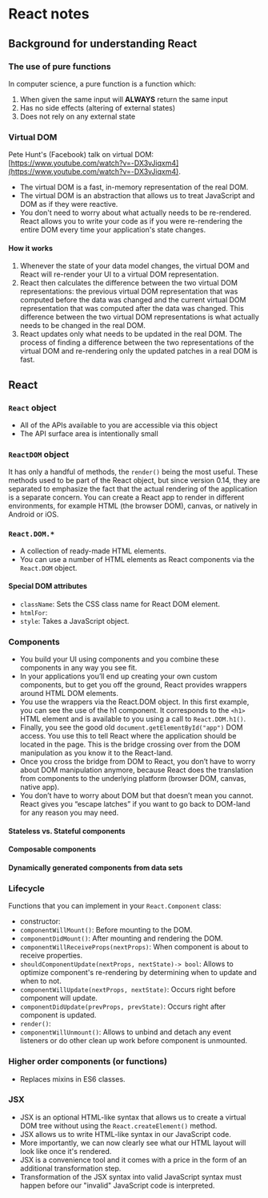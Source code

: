 # React notes

## Background for understanding React

### The use of pure functions

In computer science, a pure function is a function which:

1. When given the same input will **ALWAYS** return the same input
2. Has no side effects (altering of external states)
3. Does not rely on any external state

### Virtual DOM

Pete Hunt's (Facebook) talk on virtual DOM: [https://www.youtube.com/watch?v=-DX3vJiqxm4](https://www.youtube.com/watch?v=-DX3vJiqxm4).

- The virtual DOM is a fast, in-memory representation of the real DOM.
- The virtual DOM is an abstraction that allows us to treat JavaScript and DOM as if they were reactive. 
- You don't need to worry about what actually needs to be re-rendered. React allows you to write your code as if you were re-rendering the entire DOM every time your application's state changes.

#### How it works

1. Whenever the state of your data model changes, the virtual DOM and React will re-render your UI to a virtual DOM representation.
2. React then calculates the difference between the two virtual DOM representations: the previous virtual DOM representation that was computed before the data was changed and the current virtual DOM representation that was computed after the data was changed. This difference between the two virtual DOM representations is what actually needs to be changed in the real DOM.
3. React updates only what needs to be updated in the real DOM.
The process of finding a difference between the two representations of the virtual DOM and re-rendering only the updated patches in a real DOM is fast. 

## React

### `React` object
- All of the APIs available to you are accessible via this object
- The API surface area is intentionally small

### `ReactDOM` object
It has only a handful of methods, the `render()` being the most useful. These methods used to be part of the React object, but since version 0.14, they are separated to emphasize the fact that the actual rendering of the application is a separate concern. You can create a React app to render in different environments, for example HTML (the browser DOM), canvas, or natively in Android or iOS.


### `React.DOM.*`
- A collection of ready-made HTML elements.
- You can use a number of HTML elements as React components via the `React.DOM` object. 

#### Special DOM attributes

- `className`: Sets the CSS class name for React DOM element.
- `htmlFor`: 
- `style`: Takes a JavaScript object.


### Components

- You build your UI using components and you combine these components in any way you see fit. 
- In your applications you’ll end up creating your own custom components, but to get you off the ground, React provides wrappers around HTML DOM elements.
- You use the wrappers via the React.DOM object. In this first example, you can see the use of the h1 component. It corresponds to the `<h1>` HTML element and is available to you using a call to `React.DOM.h1()`.
- Finally, you see the good old `document.getElementById("app")` DOM access. You use this to tell React where the application should be located in the page. This is the bridge crossing over from the DOM manipulation as you know it to the React-land.
- Once you cross the bridge from DOM to React, you don’t have to worry about DOM manipulation anymore, because React does the translation from components to the underlying platform (browser DOM, canvas, native app). 
- You don’t have to worry about DOM but that doesn’t mean you cannot. React gives you “escape latches” if you want to go back to DOM-land for any reason you may need.

#### Stateless vs. Stateful components



#### Composable components


#### Dynamically generated components from data sets




### Lifecycle 

Functions that you can implement in your `React.Component` class:

- constructor:
- `componentWillMount()`: Before mounting to the DOM.
- `componentDidMount()`: After mounting and rendering the DOM.
- `componentWillReceiveProps(nextProps)`: When component is about to receive properties.
- `shouldComponentUpdate(nextProps, nextState)-> bool`: Allows to optimize component's re-rendering by determining when to update and when to not.
- `componentWillUpdate(nextProps, nextState)`: Occurs right before component will update.
- `componentDidUpdate(prevProps, prevState)`: Occurs right after component is updated.
- `render()`:
- `componentWillUnmount()`: Allows to unbind and detach any event listeners or do other clean up work before component is unmounted.


### Higher order components (or functions)

- Replaces mixins in ES6 classes.


### JSX

- JSX is an optional HTML-like syntax that allows us to create a virtual DOM tree without using the `React.createElement()` method.
- JSX allows us to write HTML-like syntax in our JavaScript code. 
- More importantly, we can now clearly see what our HTML layout will look like once it's rendered. 
- JSX is a convenience tool and it comes with a price in the form of an additional transformation step. 
- Transformation of the JSX syntax into valid JavaScript syntax must happen before our "invalid" JavaScript code is interpreted.
